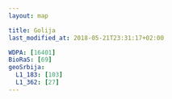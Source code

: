 ```yaml
---
layout: map

title: Golija
last_modified_at: 2018-05-21T23:31:17+02:00

WDPA: [16401]
BioRaS: [69]
geoSrbija:
  L1_183: [103]
  L1_362: [27]
---
```

